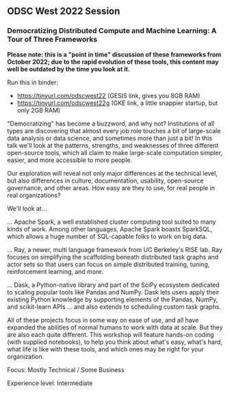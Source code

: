 ## ODSC West 2022 Session

### Democratizing Distributed Compute and Machine Learning: A Tour of Three Frameworks

__Please note: this is a "point in time" discussion of these frameworks from October 2022; due to the rapid evolution of these tools, this content may well be outdated by the time you look at it.__

Run this in binder: 
* https://tinyurl.com/odscwest22 (GESIS link, gives you 8GB RAM)
* https://tinyurl.com/odscwest22g (GKE link, a little snappier startup, but only 2GB RAM)


"Democratizing" has become a buzzword, and why not? Institutions of all types are discovering that almost every job role touches a bit of large-scale data analysis or data science, and sometimes more than just a bit! In this talk we'll look at the patterns, strengths, and weaknesses of three different open-source tools, which all claim to make large-scale computation simpler, easier, and more accessible to more people.

Our exploration will reveal not only major differences at the technical level, but also differences in culture, documentation, usability, open-source governance, and other areas. How easy are they to use, for real people in real organizations?

We'll look at...

... Apache Spark, a well established cluster computing tool suited to many kinds of work. Among other languages, Apache Spark boasts SparkSQL, which allows a huge number of SQL-capable folks to work on big data.

... Ray, a newer, multi language framework from UC Berkeley's RISE lab. Ray focuses on simplifying the scaffolding beneath distributed task graphs and actor sets so that users can focus on simple distributed training, tuning, reinforcement learning, and more.

... Dask, a Python-native library and part of the SciPy ecosystem dedicated to scaling popular tools like Pandas and NumPy. Dask lets users apply their existing Python knowledge by supporting elements of the Pandas, NumPy, and scikit-learn APIs ... and also extends to scheduling custom task graphs.

All of these projects focus in some way on ease of use, and all have expanded the abilities of normal humans to work with data at scale. But they are also each quite different. This workshop will feature hands-on coding (with supplied notebooks), to help you think about what's easy, what's hard, what life is like with these tools, and which ones may be right for your organization.

Focus: Mostly Technical / Some Business

Experience level: Intermediate

